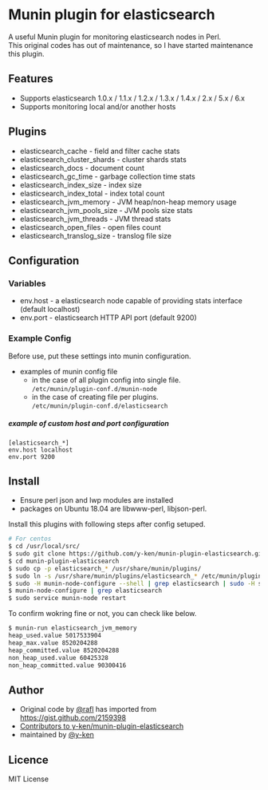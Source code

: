 # Munin plugin for elasticsearch

A useful Munin plugin for monitoring elasticsearch nodes in Perl.<br />
This original codes has out of maintenance, so I have started maintenance this plugin.

## Features

* Supports elasticsearch 1.0.x / 1.1.x / 1.2.x / 1.3.x / 1.4.x / 2.x / 5.x / 6.x
* Supports monitoring local and/or another hosts

## Plugins

* elasticsearch_cache - field and filter cache stats
* elasticsearch_cluster_shards - cluster shards stats
* elasticsearch_docs - document count
* elasticsearch_gc_time - garbage collection time stats
* elasticsearch_index_size - index size
* elasticsearch_index_total - index total count
* elasticsearch_jvm_memory - JVM heap/non-heap memory usage
* elasticsearch_jvm_pools_size - JVM pools size stats
* elasticsearch_jvm_threads - JVM thread stats
* elasticsearch_open_files - open files count
* elasticsearch_translog_size - translog file size

## Configuration

### Variables

* env.host - a elasticsearch node capable of providing stats interface (default localhost)
* env.port - elasticsearch HTTP API port (default 9200)

### Example Config

Before use, put these settings into munin configuration.

  * examples of munin config file 
    *  in the case of all plugin config into single file.<br />
      `/etc/munin/plugin-conf.d/munin-node`
    * in the case of creating file per plugins.<br />
      `/etc/munin/plugin-conf.d/elasticsearch`

##### example of custom host and port configuration

```
[elasticsearch_*]
env.host localhost
env.port 9200
```

## Install

* Ensure perl json and lwp modules are installed
* packages on Ubuntu 18.04 are libwww-perl, libjson-perl. 

Install this plugins with following steps after config setuped.

```sh
# For centos
$ cd /usr/local/src/
$ sudo git clone https://github.com/y-ken/munin-plugin-elasticsearch.git
$ cd munin-plugin-elasticsearch
$ sudo cp -p elasticsearch_* /usr/share/munin/plugins/
$ sudo ln -s /usr/share/munin/plugins/elasticsearch_* /etc/munin/plugins/
$ sudo -H munin-node-configure --shell | grep elasticsearch | sudo -H sh
$ munin-node-configure | grep elasticsearch
$ sudo service munin-node restart
```

To confirm wokring fine or not, you can check like below.

```sh
$ munin-run elasticsearch_jvm_memory
heap_used.value 5017533904
heap_max.value 8520204288
heap_committed.value 8520204288
non_heap_used.value 60425328
non_heap_committed.value 90300416
```

## Author

* Original code by [@rafl](https://github.com/rafl) has imported from https://gist.github.com/2159398
* [Contributors to y-ken/munin-plugin-elasticsearch](https://github.com/y-ken/munin-plugin-elasticsearch/graphs/contributors)
* maintained by [@y-ken](https://github.com/y-ken)

## Licence

MIT License
